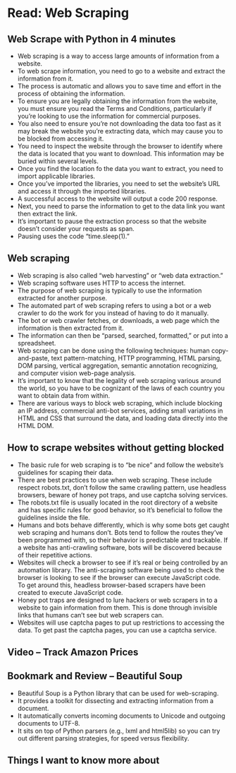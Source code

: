 # Read: Web Scraping

## Web Scrape with Python in 4 minutes

- Web scraping is a way to access large amounts of information from a website.  
- To web scrape information, you need to go to a website and extract the information from it.  
- The process is automatic and allows you to save time and effort in the process of obtaining the information.  
- To ensure you are legally obtaining the information from the website, you must ensure you read the Terms and Conditions, particularly if you’re looking to use the information for commercial purposes.  
- You also need to ensure you’re not downloading the data too fast as it may break the website you’re extracting data, which may cause you to be blocked from accessing it.  
- You need to inspect the website through the browser to identify where the data is located that you want to download. This information may be buried within several levels.  
- Once you find the location fo the data you want to extract, you need to import applicable libraries.  
- Once you’ve imported the libraries, you need to set the website’s URL and access it through the imported libraries.  
- A successful access to the website will output a code 200 response.  
- Next, you need to parse the information to get to the data link you want then extract the link.  
- It’s important to pause the extraction process so that the website doesn’t consider your requests as span.  
- Pausing uses the code “time.sleep(1).”  

## Web scraping

- Web scraping is also called “web harvesting” or “web data extraction.”  
- Web scraping software uses HTTP to access the internet.  
- The purpose of web scraping is typically to use the information extracted for another purpose.  
- The automated part of web scraping refers to using a bot or a web crawler to do the work for you instead of having to do it manually.  
- The bot or web crawler fetches, or downloads, a web page which the information is then extracted from it.  
- The information can then be “parsed, searched, formatted,” or put into a spreadsheet.  
- Web scraping can be done using the following techniques: human copy-and-paste, text pattern-matching, HTTP programming, HTML parsing, DOM parsing, vertical aggregation, semantic annotation recognizing, and computer vision web-page analysis.  
- It’s important to know that the legality of web scraping various around the world, so you have to be cognizant of the laws of each country you want to obtain data from within.  
- There are various ways to block web scraping, which include blocking an IP address, commercial anti-bot services, adding small variations in HTML and CSS that surround the data, and loading data directly into the HTML DOM.  

## How to scrape websites without getting blocked

- The basic rule for web scraping is to “be nice” and follow the website’s guidelines for scaping their data.  
- There are best practices to use when web scraping. These include respect robots.txt, don’t follow the same crawling pattern, use headless browsers, beware of honey pot traps, and use captcha solving services.  
- The robots.txt file is usually located in the root directory of a website and has specific rules for good behavior, so it’s beneficial to follow the guidelines inside the file.  
- Humans and bots behave differently, which is why some bots get caught web scraping and humans don’t. Bots tend to follow the routes they’ve been programmed with, so their behavior is predictable and trackable. If a website has anti-crawling software, bots will be discovered because of their repetitive actions.  
- Websites will check a browser to see if it’s real or being controlled by an automation library. The anti-scraping software being used to check the browser is looking to see if the browser can execute JavaScript code. To get around this, headless browser-based scrapers have been created to execute JavaScript code.  
- Honey pot traps are designed to lure hackers or web scrapers in to a website to gain information from them. This is done through invisible links that humans can’t see but web scrapers can.  
- Websites will use captcha pages to put up restrictions to accessing the data. To get past the captcha pages, you can use a captcha service.  

## Video – Track Amazon Prices

## Bookmark and Review – Beautiful Soup

- Beautiful Soup is a Python library that can be used for web-scraping.  
- It provides a toolkit for dissecting and extracting information from a document.  
- It automatically converts incoming documents to Unicode and outgoing documents to UTF-8.  
- It sits on top of Python parsers (e.g., lxml and html5lib) so you can try out different parsing strategies, for speed versus flexibility.  

## Things I want to know more about
